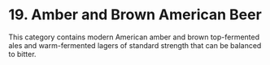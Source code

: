 # 19. Amber and Brown American Beer

This category contains modern American amber and brown top-fermented ales and warm-fermented lagers of standard strength that can be balanced to bitter.